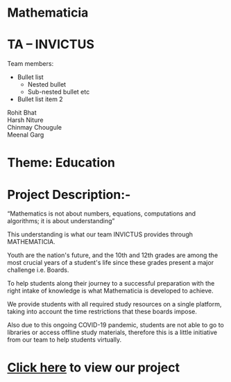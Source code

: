 # Mathematicia

# TA – INVICTUS
Team members: <br/> 

 * Bullet list
      * Nested bullet
      * Sub-nested bullet etc
 * Bullet list item 2

Rohit Bhat <br/>
Harsh Niture <br/>
Chinmay Chougule<br/>
Meenal Garg

# Theme: Education 

# Project Description:-
“Mathematics is not about numbers, equations, computations and algorithms; it is about understanding”

This understanding is what our team INVICTUS provides through MATHEMATICIA.

Youth are the nation's future, and the 10th and 12th grades are among the most crucial years of a student's life since these grades present a major challenge i.e. Boards.

To help students along their journey to a successful preparation with the right intake of knowledge is what Mathematicia is developed to achieve. 

We provide students with all required study resources on a single platform, taking into account the time restrictions that these boards impose.

Also due to this ongoing COVID-19 pandemic, students are not able to go to libraries or access offline study materials, therefore this is a little initiative from our team to help students virtually. 

# [Click here](https://rohitbhat1603.github.io/Mathematicia/) to view our project

